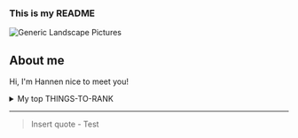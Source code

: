 ### This is my README

<picture>
 <source media="(prefers-color-scheme: dark)" srcset="https://images.unsplash.com/photo-1515825838458-f2a94b20105a?ixlib=rb-4.0.3&ixid=M3wxMjA3fDB8MHxwaG90by1wYWdlfHx8fGVufDB8fHx8fA%3D%3D&auto=format&fit=crop&w=2188&q=80">
 <source media="(prefers-color-scheme: light)" srcset="https://www.pexels.com/photo/red-canoes-on-sea-dock-near-calm-body-of-water-1619317/">
 <img alt="Generic Landscape Pictures" src="https://images.pexels.com/photos/1166209/pexels-photo-1166209.jpeg?auto=compress&cs=tinysrgb&w=600">
</picture>

## About me

Hi, I'm Hannen nice to meet you!


<details>
<summary>My top THINGS-TO-RANK</summary>

| Rank | Favourite food |
|-----:|----------------|
|     1| Nasi Lemak     |
|     2| Chap Fan       |
|     3| Kueh Tiaw      |

</details>

---
> Insert quote - Test

<!--I should do something about this-->
<!--
**Hannnen28/Hannnen28** is a ✨ _special_ ✨ repository because its `README.md` (this file) appears on your GitHub profile.

Here are some ideas to get you started:

- 🔭 I’m currently working on ...
- 🌱 I’m currently learning ...
- 👯 I’m looking to collaborate on ...
- 🤔 I’m looking for help with ...
- 💬 Ask me about ...
- 📫 How to reach me: ...
- 😄 Pronouns: ...
- ⚡ Fun fact: ...
-->
